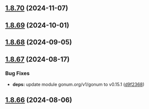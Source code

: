 ## [1.8.70](https://github.com/dds/aoc2019/compare/v1.8.69...v1.8.70) (2024-11-07)



## [1.8.69](https://github.com/dds/aoc2019/compare/v1.8.68...v1.8.69) (2024-10-01)



## [1.8.68](https://github.com/dds/aoc2019/compare/v1.8.67...v1.8.68) (2024-09-05)



## [1.8.67](https://github.com/dds/aoc2019/compare/v1.8.66...v1.8.67) (2024-08-17)


### Bug Fixes

* **deps:** update module gonum.org/v1/gonum to v0.15.1 ([d9f2368](https://github.com/dds/aoc2019/commit/d9f2368a25c7c51651f291c26c67efcf6af4e3c2))



## [1.8.66](https://github.com/dds/aoc2019/compare/v1.8.65...v1.8.66) (2024-08-06)



